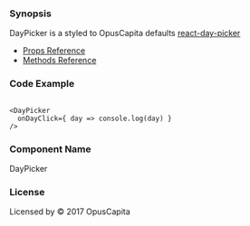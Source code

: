 ### Synopsis

DayPicker is a styled to OpusCapita defaults [react-day-picker](https://github.com/gpbl/react-day-picker)

* [Props Reference](http://react-day-picker.js.org/APIProps.html)
* [Methods Reference](http://react-day-picker.js.org/APIMethods.html)

### Code Example

```

<DayPicker
  onDayClick={ day => console.log(day) }
/>
```

### Component Name

DayPicker

### License

Licensed by © 2017 OpusCapita

